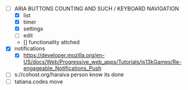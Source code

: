 -  [ ] ARIA BUTTONS COUNTING AND SUCH / KEYBOARD NAVIGATION
   -  [x] list
   -  [x] timer
   -  [x] settings
   -  [ ] edit
   -  [] functionality attched
-  [x] notifications 
   -  [x] https://developer.mozilla.org/en-US/docs/Web/Progressive_web_apps/Tutorials/js13kGames/Re-engageable_Notifications_Push
- [ ] s://cohost.org/haraiva person know its done
- [ ] tatiana.codes move